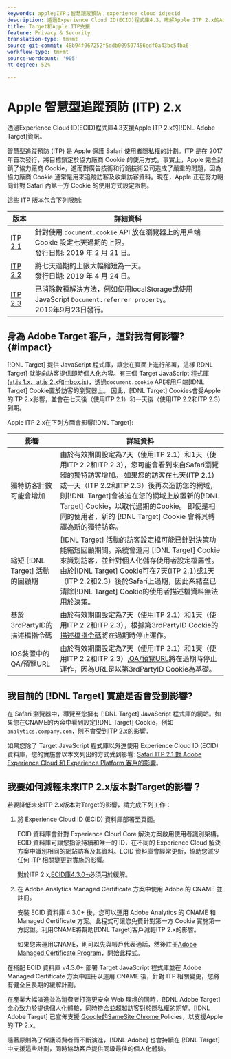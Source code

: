 ```yaml
---
keywords: apple;ITP；智慧跟蹤預防；experience cloud id;ecid
description: 透過Experience Cloud ID(ECID)程式庫4.3，瞭解Apple ITP 2.x的Adobe Target支援。
title: Target和Apple ITP支援
feature: Privacy & Security
translation-type: tm+mt
source-git-commit: 48b94f967252f5ddb009597456edf0a43bc54ba6
workflow-type: tm+mt
source-wordcount: '905'
ht-degree: 52%

---
```



# Apple 智慧型追蹤預防 (ITP) 2.x

透過Experience Cloud ID(ECID)程式庫4.3支援Apple ITP 2.x的[!DNL Adobe Target]資訊。

智慧型追蹤預防 (ITP) 是 Apple 保護 Safari 使用者隱私權的計劃。ITP 是在 2017 年首次發行，將目標鎖定於協力廠商 Cookie 的使用方式。事實上，Apple 完全封鎖了協力廠商 Cookie，進而對廣告技術和行銷技術公司造成了嚴重的問題，因為協力廠商 Cookie 通常是用來追蹤訪客及收集訪客資料。現在，Apple 正在努力朝向針對 Safari 內第一方 Cookie 的使用方式設定限制。

這些 ITP 版本包含下列限制:

| 版本 | 詳細資料 |
| --- | --- |
| [ITP 2.1](https://webkit.org/blog/8613/intelligent-tracking-prevention-2-1/) | 針對使用 `document.cookie` API 放在瀏覽器上的用戶端 Cookie 設定七天過期的上限。<br>發行日期: 2019 年 2 月 21 日。 |
| [ITP 2.2](https://webkit.org/blog/8828/intelligent-tracking-prevention-2-2/) | 將七天過期的上限大幅縮短為一天。<br>發行日期: 2019 年 4 月 24 日。 |
| [ITP 2.3](https://webkit.org/blog/9521/intelligent-tracking-prevention-2-3/) | 已消除數種解決方法，例如使用localStorage或使用JavaScript `Document.referrer property`。<br>2019年9月23日發行。 |

## 身為 Adobe Target 客戶，這對我有何影響? {#impact}

[!DNL Target] 提供 JavaScript 程式庫，讓您在頁面上進行部署，這樣 [!DNL Target] 就能向訪客提供即時個人化內容。有三個 Target JavaScript 程式庫 ([at.js 1.x、at.js 2.x](/help/c-implementing-target/c-implementing-target-for-client-side-web/c-how-atjs-works/how-atjs-works.md)和[mbox.js](/help/c-implementing-target/c-implementing-target-for-client-side-web/t-mbox-download/mbox-download.md))，透過`document.cookie` API將用戶端[!DNL Target] Cookie置於訪客的瀏覽器上。 因此，[!DNL Target] Cookies會受Apple的ITP 2.x影響，並會在七天後（使用ITP 2.1）和一天後（使用ITP 2.2和ITP 2.3）到期。

Apple ITP 2.x在下列方面會影響[!DNL Target]:

| 影響 | 詳細資料 |
| --- | --- |
| 獨特訪客計數可能會增加 | 由於有效期間設定為7天（使用ITP 2.1）和1天（使用ITP 2.2和ITP 2.3），您可能會看到來自Safari瀏覽器的獨特訪客增加。 如果您的訪客在七天(ITP 2.1)或一天（ITP 2.2和ITP 2.3）後再次造訪您的網域，則[!DNL Target]會被迫在您的網域上放置新的[!DNL Target] Cookie，以取代過期的Cookie。 即使是相同的使用者，新的 [!DNL Target] Cookie 會將其轉譯為新的獨特訪客。 |
| 縮短 [!DNL Target] 活動的回顧期 | [!DNL Target] 活動的訪客設定檔可能已針對決策功能縮短回顧期間。系統會運用 [!DNL Target] Cookie 來識別訪客，並針對個人化儲存使用者設定檔屬性。由於[!DNL Target] Cookie可在7天(ITP 2.1)或1天（ITP 2.2和2.3）後於Safari上過期，因此系結至已清除[!DNL Target] Cookie的使用者描述檔資料無法用於決策。 |
| 基於3rdPartyID的描述檔指令碼 | 由於有效期間設定為7天（使用ITP 2.1）和1天（使用ITP 2.2和ITP 2.3），根據第3rdPartyID Cookie的[描述檔指令碼](/help/c-target/c-visitor-profile/profile-parameters.md)將在過期時停止運作。 |
| iOS裝置中的QA/預覽URL | 由於有效期間設定為7天（使用ITP 2.1）和1天（使用ITP 2.2和ITP 2.3）,[QA/預覽URL](/help/c-activities/c-activity-qa/activity-qa.md)將在過期時停止運作，因為URL是以第3rdPartyID Cookie為基礎。 |

## 我目前的 [!DNL Target] 實施是否會受到影響?

在 Safari 瀏覽器中，導覽至您擁有 [!DNL Target] JavaScript 程式庫的網站。如果您在CNAME的內容中看到設定[!DNL Target] Cookie，例如`analytics.company.com`，則不會受到ITP 2.x的影響。

如果您除了 Target JavaScript 程式庫以外還使用 Experience Cloud ID (ECID) 資料庫，您的實施會以本文列出的方式受到影響: [Safari ITP 2.1 對 Adobe Experience Cloud 和 Experience Platform 客戶的影響](https://medium.com/adobetech/safari-itp-2-1-impact-on-adobe-experience-cloud-customers-9439cecb55ac)。

## 我要如何減輕未來ITP 2.x版本對Target的影響？

若要降低未來ITP 2.x版本對Target的影響，請完成下列工作：

1. 將 Experience Cloud ID (ECID) 資料庫部署至頁面。

   ECID 資料庫會針對 Experience Cloud Core 解決方案啟用使用者識別架構。ECID 資料庫可讓您指派持續和唯一的 ID，在不同的 Experience Cloud 解決方案中識別相同的網站訪客及其資料。ECID 資料庫會經常更新，協助您減少任何 ITP 相關變更對實施的影響。

   對於ITP 2.x,[ECID庫4.3.0+](https://experienceleague.adobe.com/docs/id-service/using/release-notes/release-notes.html)必須用於緩解。

1. 在 Adobe Analytics Managed Certificate 方案中使用 Adobe 的 CNAME 並註冊。

   安裝 ECID 資料庫 4.3.0+ 後，您可以運用 Adobe Analytics 的 CNAME 和 Managed Certificate 方案。此程式可讓您免費針對第一方 Cookie 實施第一方認證。利用CNAME將幫助[!DNL Target]客戶減輕ITP 2.x的影響。

   如果您未運用CNAME，則可以先與帳戶代表通話，然後註冊[Adobe Managed Certificate Program](https://experienceleague.adobe.com/docs/core-services/interface/ec-cookies/cookies-first-party.html#adobe-managed-certificate-program)，開始此程式。

在搭配 ECID 資料庫 v4.3.0+ 部署 Target JavaScript 程式庫並在 Adobe Managed Certificate 方案中註冊以運用 CNAME 後，針對 ITP 相關變更，您將有健全且長期的緩解計劃。

在產業大幅演進並為消費者打造更安全 Web 環境的同時，[!DNL Adobe Target] 全心致力於提供個人化體驗，同時符合並超越訪客對於隱私權的期望。[!DNL Adobe Target] 已宣佈支援 [Google的SameSite Chrome ](/help/c-implementing-target/c-considerations-before-you-implement-target/c-privacy/google-chrome-samesite-cookie-policies.md) Policies，以支援Apple的ITP 2.x。

隨著原則為了保護消費者而不斷演進，[!DNL Adobe] 也會持續在 [!DNL Target] 中支援這些計劃，同時協助客戶提供同級最佳的個人化體驗。
